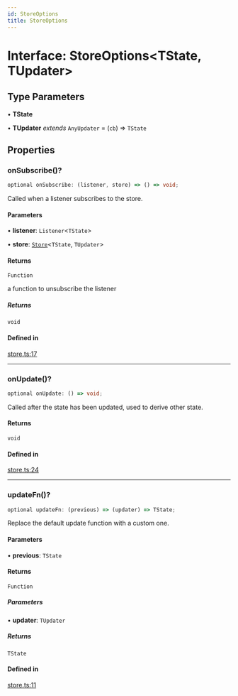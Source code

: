 ```yaml
---
id: StoreOptions
title: StoreOptions
---
```


# Interface: StoreOptions\<TState, TUpdater\>

## Type Parameters

• **TState**

• **TUpdater** *extends* `AnyUpdater` = (`cb`) => `TState`

## Properties

### onSubscribe()?

```ts
optional onSubscribe: (listener, store) => () => void;
```

Called when a listener subscribes to the store.

#### Parameters

• **listener**: `Listener`\<`TState`\>

• **store**: [`Store`](../classes/store.md)\<`TState`, `TUpdater`\>

#### Returns

`Function`

a function to unsubscribe the listener

##### Returns

`void`

#### Defined in

[store.ts:17](https://github.com/TanStack/store/blob/main/packages/store/src/store.ts#L17)

***

### onUpdate()?

```ts
optional onUpdate: () => void;
```

Called after the state has been updated, used to derive other state.

#### Returns

`void`

#### Defined in

[store.ts:24](https://github.com/TanStack/store/blob/main/packages/store/src/store.ts#L24)

***

### updateFn()?

```ts
optional updateFn: (previous) => (updater) => TState;
```

Replace the default update function with a custom one.

#### Parameters

• **previous**: `TState`

#### Returns

`Function`

##### Parameters

• **updater**: `TUpdater`

##### Returns

`TState`

#### Defined in

[store.ts:11](https://github.com/TanStack/store/blob/main/packages/store/src/store.ts#L11)
